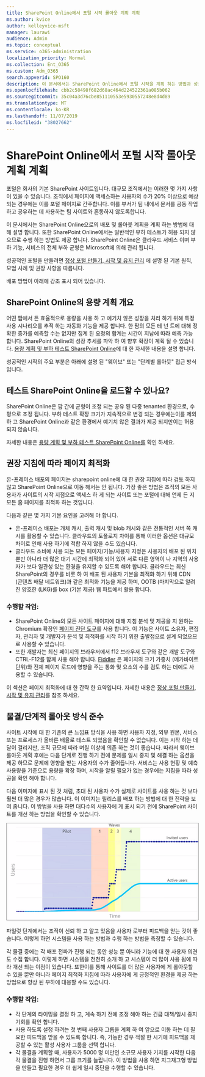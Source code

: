 ```yaml
---
title: SharePoint Online에서 포털 시작 롤아웃 계획 계획
ms.author: kvice
author: kelleyvice-msft
manager: laurawi
audience: Admin
ms.topic: conceptual
ms.service: o365-administration
localization_priority: Normal
ms.collection: Ent_O365
ms.custom: Adm_O365
search.appverid: SPO160
description: 이 문서에서는 SharePoint Online에서 포털 시작을 계획 하는 방법과 성공적인 시작을 위해 수행 해야 하는 단계에 대해 설명 합니다.
ms.openlocfilehash: cbb2c58498f682d68ac464d224522361a085b062
ms.sourcegitcommit: 35c04a3d76cbe851110553e5930557248e8d4d89
ms.translationtype: MT
ms.contentlocale: ko-KR
ms.lasthandoff: 11/07/2019
ms.locfileid: "38027662"
---
```

# <a name="planning-your-portal-launch-roll-out-plan-in-sharepoint-online"></a>SharePoint Online에서 포털 시작 롤아웃 계획 계획
포털은 회사의 기본 SharePoint 사이트입니다. 대규모 조직에서는 이러한 몇 가지 사항이 있을 수 있습니다. 조직에서 페이지에 액세스하는 사용자의 수가 20% 이상으로 예상되는 경우에는 이를 포털 페이지로 간주합니다. 이를 부서가 팀 내에서 문서를 공동 작업하고 공유하는 데 사용하는 팀 사이트와 혼동하지 않도록합니다.

이 문서에서는 SharePoint Online으로의 배포 및 롤아웃 계획을 계획 하는 방법에 대해 설명 합니다. 또한 SharePoint Online에서는 일반적인 부하 테스트가 허용 되지 않으므로 수행 하는 방법도 제공 합니다. SharePoint Online은 클라우드 서비스 이며 부하 기능, 서비스의 전체 부하 균형은 Microsoft에 의해 관리 됩니다.

성공적인 포털을 만들려면 [정상 포털 만들기, 시작 및 유지 관리](https://go.microsoft.com/fwlink/?linkid=2105838) 에 설명 된 기본 원칙, 모범 사례 및 권장 사항을 따릅니다. 

배포 방법이 아래에 강조 표시 되어 있습니다.

## <a name="overview-of-capacity-planning-in-sharepoint-online"></a>SharePoint Online의 용량 계획 개요
어떤 팜에서 든 효율적으로 용량을 사용 하 고 예기치 않은 성장을 처리 하기 위해 특정 사용 시나리오를 추적 하는 자동화 기능을 제공 합니다. 한 팜의 모든 테 넌 트에 대해 정확한 증가를 예측할 수는 없지만 집계 된 요청의 합계는 시간이 지남에 따라 예측 가능 합니다. SharePoint Online의 성장 추세를 파악 하 여 향후 확장이 계획 될 수 있습니다. [용량 계획 및 부하 테스트 SharePoint Online](https://docs.microsoft.com/office365/enterprise/capacity-planning-and-load-testing-sharepoint-online)에 대 한 자세한 내용을 설명 합니다.

성공적인 시작의 주요 부분은 아래에 설명 된 "웨이브" 또는 "단계별 롤아웃" 접근 방식입니다. 

## <a name="can-i-load-test-sharepoint-online"></a>테스트 SharePoint Online을 로드할 수 있나요?
SharePoint Online은 팜 간에 균형이 조정 되는 공유 된 다중 tenanted 환경으로, 수평으로 조정 됩니다. 부하 테스트 확장 크기가 지속적으로 변경 되는 경우에는이를 제외 하 고 SharePoint Online과 같은 환경에서 예기치 않은 결과가 제공 되지만이는 허용 되지 않습니다. 

자세한 내용은 [용량 계획 및 부하 테스트 SharePoint Online를](https://docs.microsoft.com/office365/enterprise/capacity-planning-and-load-testing-sharepoint-online) 확인 하세요.

## <a name="optimize-pages-by-following-recommended-guidelines"></a>권장 지침에 따라 페이지 최적화
온-프레미스 배포의 페이지는 sharepoint online에 대 한 권장 지침에 따라 검토 하지 않고 SharePoint Online으로 이동 해서는 안 됩니다. 가장 좋은 방법은 조직의 모든 사용자가 사이트의 시작 지점으로 액세스 하 게 되는 사이트 또는 포털에 대해 언제 든 지 모든 홈 페이지를 최적화 하는 것입니다.

다음과 같은 몇 가지 기본 요인을 고려해 야 합니다.
- 온-프레미스 배포는 개체 캐시, 출력 캐시 및 blob 캐시와 같은 전통적인 서버 쪽 캐시를 활용할 수 있습니다. 클라우드의 토폴로지 차이를 통해 이러한 옵션은 대규모 차이로 인해 사용 하기에 적합 하지 않을 수도 있습니다.
- 클라우드 소비에 사용 되는 모든 페이지/기능/사용자 지정은 사용자의 배포 된 위치 뿐만 아니라 더 많은 대기 시간에 최적화 되어 있어 서로 다른 영역이 나 지역의 사용자가 보다 일관성 있는 환경을 유지할 수 있도록 해야 합니다. 클라우드는 최신 SharePoint의 경우를 비롯 하 여 배포 된 사용자 기본을 최적화 하기 위해 CDN (콘텐츠 배달 네트워크)과 같은 최적화 기능을 제공 하며, OOTB (마지막으로 알려진 양호한 (LKG)를 box (기본 제공) 웹 파트에서 활용 합니다.

### <a name="what-to-do"></a>수행할 작업:
 - SharePoint Online의 모든 사이트 페이지에 대해 지침 분석 및 제공을 지 원하는 Chromium 확장인 [페이지 진단 도구](https://aka.ms/perftool)를 사용 합니다. 이 기능은 사이트 소유자, 편집자, 관리자 및 개발자가 분석 및 최적화를 시작 하기 위한 출발점으로 설계 되었으므로 사용할 수 있습니다.
 - 또한 개발자는 최신 페이지의 브라우저에서 f12 브라우저 도구와 같은 개발 도구와 CTRL-F12를 함께 사용 해야 합니다. [Fiddler](https://www.telerik.com/download/fiddler) 은 페이지의 크기 가중치 (메가바이트 단위)와 전체 페이지 로드에 영향을 주는 통화 및 요소의 수를 검토 하는 데에도 사용할 수 있습니다. 

이 섹션은 페이지 최적화에 대 한 간략 한 요약입니다.  자세한 내용은 [정상 포털 만들기, 시작 및 유지 관리](https://go.microsoft.com/fwlink/?linkid=2105838)를 참조 하세요.

## <a name="follow-a-wave--phased-roll-out-approach"></a>물결/단계적 롤아웃 방식 준수
사이트 시작에 대 한 기존의 큰 느낌표 방식을 사용 하면 사용자 지정, 외부 원본, 서비스 또는 프로세스가 올바른 배율로 테스트 되었음을 확인할 수 없습니다. 이는 시작 하는 데 달이 걸리지만, 조직 규모에 따라 며칠 이상에 의존 하는 것이 좋습니다. 따라서 웨이브 롤아웃 계획 후에는 다음 단계로 진행 하기 전에 문제를 일시 중지 및 해결 하는 옵션을 제공 하므로 문제에 영향을 받는 사용자의 수가 줄어듭니다. 서비스는 사용 현황 및 예측 사용량을 기준으로 용량을 확장 하며, 시작을 알릴 필요가 없는 경우에는 지침을 따라 성공을 확인 해야 합니다.
  
다음 이미지에 표시 된 것 처럼, 초대 된 사용자 수가 실제로 사이트를 사용 하는 것 보다 훨씬 더 많은 경우가 많습니다. 이 이미지는 릴리스를 배포 하는 방법에 대 한 전략을 보여 줍니다. 이 방법을 사용 하면 대다수의 사용자에 게 표시 되기 전에 SharePoint 사이트를 개선 하는 방법을 확인할 수 있습니다.
  
![초대받은 사용자 및 활성 사용자를 보여 주는 그래프](media/0bc14a20-9420-4986-b9b9-fbcd2c6e0fb9.png)
  
파일럿 단계에서는 조직이 신뢰 하 고 알고 있음을 사용자 로부터 피드백을 얻는 것이 좋습니다. 이렇게 하면 시스템을 사용 하는 방법과 수행 하는 방법을 측정할 수 있습니다.
  
각 물결 중에는 각 배포 전파가 진행 되는 동안 성능 뿐 아니라 기능에 대 한 사용자 의견도 수집 합니다. 이렇게 하면 시스템을 천천히 소개 하 고 시스템이 더 많이 사용 됨에 따라 개선 되는 이점이 있습니다. 또한이를 통해 사이트를 더 많은 사용자에 게 롤아웃할 수 있을 뿐만 아니라 페이지 최적화 지침에 따라 사용자에 게 긍정적인 환경을 제공 하는 방법으로 향상 된 부하에 대응할 수도 있습니다.

### <a name="what-to-do"></a>수행할 작업:
- 각 단계의 타이밍을 결정 하 고, 계속 하기 전에 조정 해야 하는 긴급 대책/일시 중지 기회를 확인 합니다.
- 사용 하도록 설정 하려는 첫 번째 사용자 그룹을 계획 하 여 앞으로 이동 하는 데 필요한 피드백을 받을 수 있도록 합니다. 즉, 가능한 경우 적절 한 시기에 피드백을 제공할 수 있는 활성 사용자 그룹을 선택 합니다.
- 각 물결을 계획할 때, 사용자가 5000 명 미만인 소규모 사용자 기지를 시작한 다음 각 물결을 진행 하면서 그룹 크기를 늘립니다. 이 방법을 사용 하면 지그재그형 방법을 만들고 필요한 경우 더 쉽게 일시 중단을 수행할 수 있습니다.
